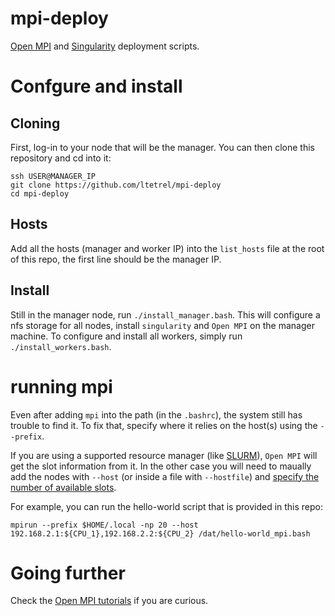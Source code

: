 # mpi-deploy
[Open MPI](https://www.open-mpi.org/) and [Singularity](https://sylabs.io/guides/3.0/user-guide/index.html) deployment scripts.

# Confgure and install

## Cloning
First, log-in to your node that will be the manager.
You can then clone this repository and cd into it:
```
ssh USER@MANAGER_IP
git clone https://github.com/ltetrel/mpi-deploy
cd mpi-deploy
```

## Hosts
Add all the hosts (manager and worker IP) into the `list_hosts` file at the root of this repo, the first line should be the manager IP.

## Install
Still in the manager node,  run `./install_manager.bash`.
This will configure a nfs storage for all nodes, install `singularity` and `Open MPI` on the manager machine.
To configure and install all workers, simply run `./install_workers.bash`.

# running mpi
Even after adding `mpi` into the path (in the `.bashrc`), the system still has trouble to find it.
To fix that, specify where it relies on the host(s) using the `--prefix`.

If you are using a supported resource manager (like [SLURM](https://slurm.schedmd.com/documentation.html)), `Open MPI` will get the slot information from it.
In the other case you will need to maually add the nodes with `--host` (or inside a file with `--hostfile`) and [specify the number of available slots](https://www.open-mpi.org/faq/?category=running#slots-without-hostfiles).

For example, you can run the hello-world script that is provided in this repo:
```
mpirun --prefix $HOME/.local -np 20 --host 192.168.2.1:${CPU_1},192.168.2.2:${CPU_2} /dat/hello-world_mpi.bash
```

# Going further
Check the [Open MPI tutorials](https://mpitutorial.com/tutorials/running-an-mpi-cluster-within-a-lan/) if you are curious.
